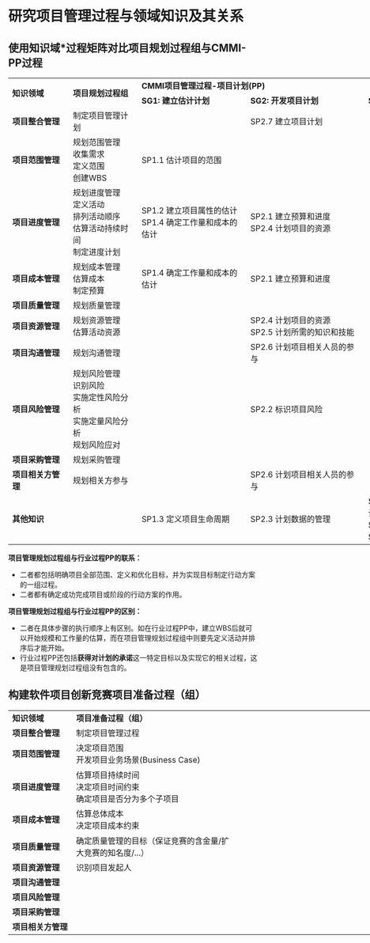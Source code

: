 # 研究项目管理过程与领域知识及其关系
## 使用知识域*过程矩阵对比项目规划过程组与CMMI-PP过程
<table border=0 cellpadding=0 cellspacing=0 width=1085 style='border-collapse:
 collapse;table-layout:fixed;width:814pt'>
 <col width=116 style='mso-width-source:userset;mso-width-alt:4124;width:87pt'>
 <col width=132 style='mso-width-source:userset;mso-width-alt:4693;width:99pt'>
 <col width=219 style='mso-width-source:userset;mso-width-alt:7793;width:164pt'>
 <col width=238 style='mso-width-source:userset;mso-width-alt:8476;width:179pt'>
 <col width=188 style='mso-width-source:userset;mso-width-alt:6684;width:141pt'>
 <col width=64 span=3 style='width:48pt'>
 <tr height=18 style='height:13.8pt'>
  <td rowspan=2 height=36 class=xl65 width=116 style='height:27.6pt;width:87pt'><b>知识领域</b></td>
  <td rowspan=2 class=xl65 width=132 style='width:99pt'><b>项目规划过程组</b></td>
  <td colspan=3 class=xl65 width=645 style='width:484pt'><b>CMMI项目管理过程-项目计划(PP)</b></td>
 </tr>
 <tr height=18 style='height:13.8pt'>
  <td height=18 class=xl65 style='height:13.8pt'><b>SG1: 建立估计计划</b></td>
  <td class=xl65><b>SG2: 开发项目计划</b></td>
  <td class=xl65><b>SG3: 获得对计划的承诺</b></td>
 </tr>
 <tr height=18 style='height:13.8pt'>
  <td height=18 class=xl65 style='height:13.8pt'><b>项目整合管理</b></td>
  <td class=xl66>制定项目管理计划</td>
  <td class=xl66></td>
  <td class=xl66>SP2.7 建立项目计划</td>
  <td class=xl66></td>
 </tr>
 <tr height=74 style='height:55.2pt'>
  <td height=74 class=xl65 style='height:55.2pt'><b>项目范围管理</b></td>
  <td class=xl67 width=132 style='width:99pt'>规划范围管理<br>
    收集需求<br>
    定义范围<br>
    创建WBS</td>
  <td class=xl66>SP1.1 估计项目的范围</td>
  <td class=xl66></td>
  <td class=xl66></td>
 </tr>
 <tr height=92 style='height:69.0pt'>
  <td height=92 class=xl65 style='height:69.0pt'><b>项目进度管理</b></td>
  <td class=xl67 width=132 style='width:99pt'>规划进度管理<br>
    定义活动<br>
    排列活动顺序<br>
    估算活动持续时间<br>
    制定进度计划</td>
  <td class=xl67 width=219 style='width:164pt'>SP1.2 建立项目属性的估计<br>
    SP1.4 确定工作量和成本的估计</td>
  <td class=xl67 width=238 style='width:179pt'>SP2.1 建立预算和进度<br>
    SP2.4 计划项目的资源</td>
  <td class=xl66></td>
 </tr>
 <tr height=55 style='height:41.4pt'>
  <td height=55 class=xl65 style='height:41.4pt'><b>项目成本管理</b></td>
  <td class=xl67 width=132 style='width:99pt'>规划成本管理<br>
    估算成本<br>
    制定预算</td>
  <td class=xl66><span style='font-variant-ligatures: normal;font-variant-caps: normal;
  orphans: 2;widows: 2;-webkit-text-stroke-width: 0px;text-decoration-style: initial;
  text-decoration-color: initial'>SP1.4 确定工作量和成本的估计</span></td>
  <td class=xl66>SP2.1 建立预算和进度</td>
  <td class=xl66></td>
 </tr>
 <tr height=18 style='height:13.8pt'>
  <td height=18 class=xl65 style='height:13.8pt'><b>项目质量管理</b></td>
  <td class=xl67 width=132 style='width:99pt'>规划质量管理</td>
  <td class=xl66></td>
  <td class=xl66></td>
  <td class=xl66></td>
 </tr>
 <tr height=37 style='height:27.6pt'>
  <td height=37 class=xl65 style='height:27.6pt'><b>项目资源管理</b></td>
  <td class=xl67 width=132 style='width:99pt'>规划资源管理<br>
    估算活动资源</td>
  <td class=xl66></td>
  <td class=xl67 width=238 style='width:179pt'>SP2.4 计划项目的资源<br>
    SP2.5 计划所需的知识和技能</td>
  <td class=xl66></td>
 </tr>
 <tr height=18 style='height:13.8pt'>
  <td height=18 class=xl65 style='height:13.8pt'><b>项目沟通管理</b></td>
  <td class=xl67 width=132 style='width:99pt'>规划沟通管理</td>
  <td class=xl66></td>
  <td class=xl66><span lang=en-us xml:lang=en-us style='box-sizing: border-box;
  outline: 0px;overflow-wrap: break-word;font-variant-ligatures: normal;
  font-variant-caps: normal;orphans: 2;text-align:start;widows: 2;-webkit-text-stroke-width: 0px;
  text-decoration-style: initial;text-decoration-color: initial'><span
  style='box-sizing: border-box;outline: 0px;overflow-wrap: break-word'>SP2.6&nbsp;计划项目相关人员的参与</span></span></td>
  <td class=xl66></td>
 </tr>
 <tr height=92 style='height:69.0pt'>
  <td height=92 class=xl65 style='height:69.0pt'><b>项目风险管理</b></td>
  <td class=xl67 width=132 style='width:99pt'>规划风险管理<br>
    识别风险<br>
    实施定性风险分析<br>
    实施定量风险分析<br>
    规划风险应对</td>
  <td class=xl66></td>
  <td class=xl66>SP2.2 标识项目风险</td>
  <td class=xl66></td>
 </tr>
 <tr height=18 style='height:13.8pt'>
  <td height=18 class=xl65 style='height:13.8pt'><b>项目采购管理</b></td>
  <td class=xl67 width=132 style='width:99pt'>规划采购管理</td>
  <td class=xl66></td>
  <td class=xl66></td>
  <td class=xl66></td>
 </tr>
 <tr height=18 style='height:13.8pt'>
  <td height=18 class=xl65 style='height:13.8pt'><b>项目相关方管理</b></td>
  <td class=xl67 width=132 style='width:99pt'>规划相关方参与</td>
  <td class=xl66></td>
  <td class=xl66><span lang=en-us xml:lang=en-us style='box-sizing: border-box;
  outline: 0px;overflow-wrap: break-word;font-variant-ligatures: normal;
  font-variant-caps: normal;orphans: 2;text-align:start;widows: 2;-webkit-text-stroke-width: 0px;
  text-decoration-style: initial;text-decoration-color: initial'><span
  style='box-sizing: border-box;outline: 0px;overflow-wrap: break-word'>SP2.6&nbsp;计划项目相关人员的参与</span></span></td>
  <td class=xl66></td>
 </tr>
 <tr height=55 style='height:41.4pt'>
  <td height=55 class=xl65 style='height:41.4pt'><b>其他知识</b></td>
  <td class=xl66></td>
  <td class=xl66><span lang=en-us xml:lang=en-us style='box-sizing: border-box;
  outline: 0px;overflow-wrap: break-word;font-variant-ligatures: normal;
  font-variant-caps: normal;orphans: 2;text-align:start;widows: 2;-webkit-text-stroke-width: 0px;
  text-decoration-style: initial;text-decoration-color: initial'><span
  style='box-sizing: border-box;outline: 0px;overflow-wrap: break-word'>SP1.3&nbsp;定义项目生命周期</span></span></td>
  <td class=xl66><span style='font-variant-ligatures: normal;font-variant-caps: normal;
  orphans: 2;widows: 2;-webkit-text-stroke-width: 0px;text-decoration-style: initial;
  text-decoration-color: initial'>SP2.3 计划数据的管理</span></td>
  <td class=xl67 width=188 style='width:141pt'>SP3.1 评审项目的附属计划<br>
    SP3.2 协调工作和资源<br>
    SP3.3 获得计划的承诺</td>
 </tr>
</table>

**项目管理规划过程组与行业过程PP的联系：**  
  - 二者都包括明确项目全部范围、定义和优化目标，并为实现目标制定行动方案的一组过程。
  - 二者都有确定成功完成项目或阶段的行动方案的作用。
  
**项目管理规划过程组与行业过程PP的区别：**  
  - 二者在具体步骤的执行顺序上有区别。如在行业过程PP中，建立WBS后就可以开始规模和工作量的估算，而在项目管理规划过程组中则要先定义活动并排序后才能开始。
  - 行业过程PP还包括**获得对计划的承诺**这一特定目标以及实现它的相关过程，这是项目管理规划过程组没有包含的。
  
## 构建软件项目创新竞赛项目准备过程（组） 
<table border=0 cellpadding=0 cellspacing=0 width=1278 style='border-collapse:
 collapse;table-layout:fixed;width:959pt'>
 <col width=116 style='mso-width-source:userset;mso-width-alt:4124;width:87pt'>
 <col width=325 style='mso-width-source:userset;mso-width-alt:11548;width:244pt'>
 <col width=219 style='mso-width-source:userset;mso-width-alt:7793;width:164pt'>
 <col width=238 style='mso-width-source:userset;mso-width-alt:8476;width:179pt'>
 <col width=188 style='mso-width-source:userset;mso-width-alt:6684;width:141pt'>
 <col width=64 span=3 style='width:48pt'>
 <tr height=18 style='height:13.8pt'>
  <td height=18 class=xl65 width=116 style='height:13.8pt;width:87pt'><b>知识领域</b></td>
  <td class=xl65 width=325 style='width:244pt'><b>项目准备过程（组）</b></td>
 </tr>
 <tr height=18 style='height:13.8pt'>
  <td height=18 class=xl65 style='height:13.8pt'><b>项目整合管理</b></td>
  <td class=xl66>制定项目管理过程</td>
 </tr>
 <tr height=55 style='height:41.4pt'>
  <td height=55 class=xl65 style='height:41.4pt'><b>项目范围管理</b></td>
  <td class=xl67 width=325 style='width:244pt'>决定项目范围<br>
    开发项目业务场景(Business Case)</td>
 </tr>
 <tr height=55 style='height:41.4pt'>
  <td height=55 class=xl65 style='height:41.4pt'><b>项目进度管理</b></td>
  <td class=xl67 width=325 style='width:244pt'>估算项目持续时间<br>
    决定项目时间约束<br>
    确定项目是否分为多个子项目</td>
 </tr>
 <tr height=37 style='height:27.6pt'>
  <td height=37 class=xl65 style='height:27.6pt'><b>项目成本管理</b></td>
  <td class=xl67 width=325 style='width:244pt'>估算总体成本<br>
    决定项目成本约束</td>
 </tr>
 <tr height=55 style='height:41.4pt'>
  <td height=55 class=xl65 style='height:41.4pt'><b>项目质量管理</b></td>
  <td class=xl67 width=325 style='width:244pt'>确定质量管理的目标（保证竞赛的含金量/扩大竞赛的知名度/...）</td>
 </tr>
 <tr height=18 style='height:13.8pt'>
  <td height=18 class=xl65 style='height:13.8pt'><b>项目资源管理</b></td>
  <td class=xl67 width=325 style='width:244pt'>识别项目发起人</td>
 </tr>
 <tr height=18 style='height:13.8pt'>
  <td height=18 class=xl65 style='height:13.8pt'><b>项目沟通管理</b></td>
  <td class=xl67 width=325 style='width:244pt'></td>
 </tr>
 <tr height=18 style='height:13.8pt'>
  <td height=18 class=xl65 style='height:13.8pt'><b>项目风险管理</b></td>
  <td class=xl67 width=325 style='width:244pt'></td>
 </tr>
 <tr height=18 style='height:13.8pt'>
  <td height=18 class=xl65 style='height:13.8pt'><b>项目采购管理</b></td>
  <td class=xl67 width=325 style='width:244pt'></td>
 </tr>
 <tr height=18 style='height:13.8pt'>
  <td height=18 class=xl65 style='height:13.8pt'><b>项目相关方管理</b></td>
  <td class=xl67 width=325 style='width:244pt'></td>
 </tr>
</table>
